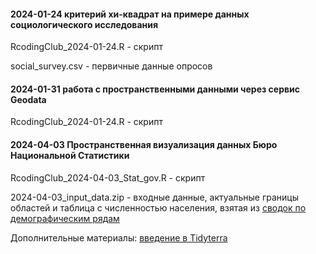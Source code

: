 #### 2024-01-24 критерий хи-квадрат на примере данных социологического исследования
RcodingClub_2024-01-24.R - скрипт

social_survey.csv - первичные данные опросов

#### 2024-01-31 работа с пространственными данными через сервис Geodata
RcodingClub_2024-01-24.R - скрипт

#### 2024-04-03 Пространственная визуализация данных Бюро Национальной Статистики
RcodingClub_2024-04-03_Stat_gov.R - скрипт

2024-04-03_input_data.zip - входные данные, актуальные границы областей и таблица с численностью населения, взятая из 
[сводок по демографическим рядам](https://stat.gov.kz/ru/industries/social-statistics/demography/dynamic-tables)

Дополнительные материалы: [введение в Tidyterra](https://dieghernan.github.io/tidyterra/articles/welcome.html)

